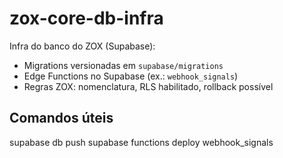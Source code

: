 # zox-core-db-infra

Infra do banco do ZOX (Supabase):
- Migrations versionadas em `supabase/migrations`
- Edge Functions no Supabase (ex.: `webhook_signals`)
- Regras ZOX: nomenclatura, RLS habilitado, rollback possível

## Comandos úteis
supabase db push
supabase functions deploy webhook_signals

